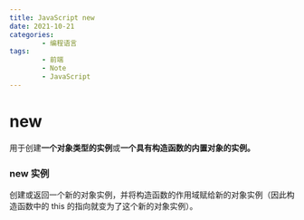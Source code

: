 ```yaml
---
title: JavaScript new
date: 2021-10-21
categories:
        - 编程语言
tags:
        - 前端
        - Note
        - JavaScript
---
```


# new

用于创建**一个对象类型的实例**或**一个具有构造函数的内置对象的实例。**

### new 实例

创建或返回一个新的对象实例，并将构造函数的作用域赋给新的对象实例（因此构造函数中的 this 的指向就变为了这个新的对象实例）。
